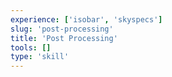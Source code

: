```yaml
---
experience: ['isobar', 'skyspecs']
slug: 'post-processing'
title: 'Post Processing'
tools: []
type: 'skill'
---
```

